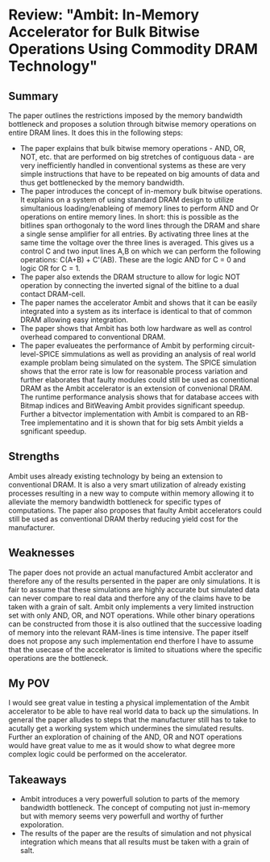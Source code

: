 # Review: "Ambit: In-Memory Accelerator for Bulk Bitwise Operations Using Commodity DRAM Technology"

## Summary

The paper outlines the restrictions imposed by the memory bandwidth bottleneck and proposes a solution through bitwise memory operations on entire DRAM lines. It does this in the following steps:

- The paper explains that bulk bitwise memory operations - AND, OR, NOT, etc. that are performed on big stretches of contiguous data - are very inefficiently handled in conventional systems as these are very simple instructions that have to be repeated on big amounts of data and thus get bottlenecked by the memory bandwidth.
- The paper introduces the concept of in-memory bulk bitwise operations. It explains on a system of using standard DRAM design to utilize simultanious loading/enableing of memory lines to perform AND and Or operations on entire memory lines. In short: this is possible as the bitlines span orthogonaly to the word lines through the DRAM and share a single sense amplifier for all entries. By activating three lines at the same time the voltage over the three lines is averaged. This gives us a control C and two input lines A,B on which we can perform the following operations: C(A+B) + C'(AB). These are the logic AND for C = 0 and logic OR for C = 1.
- The paper also extends the DRAM structure to allow for logic NOT operation by connecting the inverted signal of the bitline to a dual contact DRAM-cell.
- The paper names the accelerator Ambit and shows that it can be easily integrated into a system as its interface is identical to that of common DRAM allowing easy integration.
- The paper shows that Ambit has both low hardware as well as control overhead compared to conventional DRAM.
- The paper evalueates the performance of Ambit by performing circuit-level-SPICE simmulations as well as providing an analysis of real world example problam being simulated on the system. The SPICE simulation shows that the error rate is low for reasonable process variation and further elaborates that faulty modules could still be used as conentional DRAM as the Ambit accelerator is an extension of convenional DRAM. The runtime performance analysis shows that for database accees with Bitmap indices and BitWeaving Ambit provides significant speedup. Further a bitvector implementation with Ambit is compared to an RB-Tree implementatino and it is shown that for big sets Ambit yields a sgnificant speedup.

## Strengths

Ambit uses already existing technology by being an extension to conventional DRAM. It is also a very smart utilization of already existing processes resulting in a new way to compute within memory allowing it to alleviate the memory bandwidth bottleneck for specific types of computations. The paper also proposes that faulty Ambit accelerators could still be used as conventional DRAM therby reducing yield cost for the manufacturer.

## Weaknesses

The paper does not provide an actual manufactured Ambit acclerator and therefore any of the results persented in the paper are only simulations. It is fair to assume that these simulations are highly accurate but simulated data can never compare to real data and therfore any of the claims have to be taken with a grain of salt. Ambit only implements a very limited instruction set with only AND, OR, and NOT operations. While other binary operations can be constructed from those it is also outlined that the successive loading of memory into the relevant RAM-lines is time intensive. The paper itself does not propose any such implementation end therfore I have to assume that the usecase of the accelerator is limited to situations where the specific operations are the bottleneck.


## My POV

I would see great value in testing a physical implementation of the Ambit accelerator to be able to have real world data to back up the simulations. In general the paper alludes to steps that the manufacturer still has to take to acutally get a working system which undermines the simulated results. Further an exploration of chaining of the AND, OR and NOT operations would have great value to me as it would show to what degree more complex logic could be performed on the accelerator.

## Takeaways

- Ambit introduces a very powerfull solution to parts of the memory bandwidth bottleneck. The concept of computing not just in-memory but with memory seems very powerfull and worthy of further expoloration.
- The results of the paper are the results of simulation and not physical integration which means that all results must be taken with a grain of salt.


